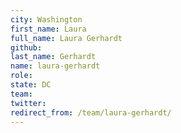 ```yaml
---
city: Washington
first_name: Laura
full_name: Laura Gerhardt
github: 
last_name: Gerhardt
name: laura-gerhardt
role: 
state: DC
team: 
twitter: 
redirect_from: /team/laura-gerhardt/
---
```

